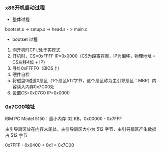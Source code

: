 ### x86开机启动过程

* 整体过程

bootset.s -> setup.s -> head.s - > main.c

* bootset 过程

1. 刚开机时CPU处于实模式
2. 开机时，CS=0xFFFF IP=0x0000（CS为段寄存器，IP为偏移，物理地址 = CS左移4位 + IP）
3. 寻址0xFFFF0（BIOS上）
4. 硬件自检
5. 将磁盘0磁道0扇区（1个扇区512字节，这个扇区称为主引导扇区：MBR）内容读入内存0x7C00处
6. 设置CS=0x07C0 IP=0x0000


### 0x7C00地址

IBM PC Model 5150：最小内存 32 KB，0x00000 - 0x7FFF

主引导扇区放在内存末尾处，主引导扇区大小为 512 字节，主引导扇区产生数据占 512 字节

0x7FFF - 0x0400 + 0x1 = 0x7C00
